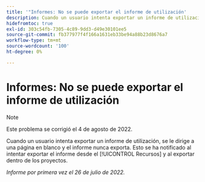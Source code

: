 ```yaml
---
title: '"Informes: No se puede exportar el informe de utilización'
description: Cuando un usuario intenta exportar un informe de utilización, se le dirige a una página en blanco y el informe nunca exporta esto se ha informado al intentar exportar el informe desde el informe [!UICONTROL recursos] y al exportar dentro de los proyectos.
hidefromtoc: true
exl-id: 303c54fb-7305-4c89-9dd3-d49e30101ee5
source-git-commit: fb377977f4f166a1631eb33be94a88b23d8676a7
workflow-type: tm+mt
source-wordcount: '100'
ht-degree: 0%

---
```


# Informes: No se puede exportar el informe de utilización

>[!NOTE]
>
>Este problema se corrigió el 4 de agosto de 2022.

Cuando un usuario intenta exportar un informe de utilización, se le dirige a una página en blanco y el informe nunca exporta. Esto se ha notificado al intentar exportar el informe desde el [!UICONTROL Recursos] y al exportar dentro de los proyectos.

_Informe por primera vez el 26 de julio de 2022._
